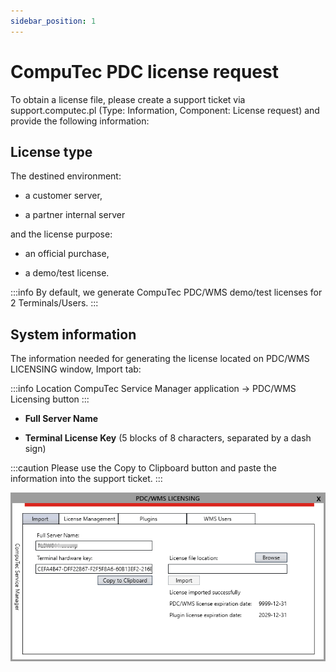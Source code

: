 ```yaml
---
sidebar_position: 1
---
```


# CompuTec PDC license request

To obtain a license file, please create a support ticket via support.computec.pl (Type: Information, Component: License request) and provide the following information:

## License type

The destined environment:

- a customer server,

- a partner internal server

and the license purpose:

- an official purchase,

- a demo/test license.

:::info
By default, we generate CompuTec PDC/WMS demo/test licenses for 2 Terminals/Users.
:::

## System information

The information needed for generating the license located on PDC/WMS LICENSING window, Import tab:

:::info Location
CompuTec Service Manager application → PDC/WMS Licensing button
:::

- **Full Server Name**

- **Terminal License Key** (5 blocks of 8 characters, separated by a dash sign)

:::caution
Please use the Copy to Clipboard button and paste the information into the support ticket.
:::

![PDC Licensing](./media/pdc-licensing-request/pdc-wms-licensing-import.png)
